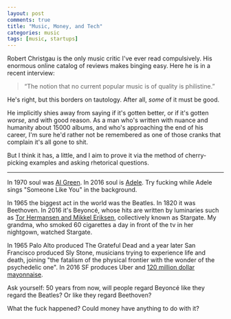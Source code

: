 ```yaml
---
layout: post
comments: true
title: "Music, Money, and Tech"
categories: music
tags: [music, startups]
---
```


Robert Christgau is the only music critic I've ever read compulsively. His enormous online catalog of reviews makes binging easy. Here he is in a recent interview:

>“The notion that no current popular music is of quality is philistine.”

He's right, but this borders on tautology. After all, _some_ of it must be good.

He implicitly shies away from saying if it's gotten better, or if it's gotten _worse_, and with good reason. As a man who's written with nuance and humanity about 15000 albums, and who's approaching the end of his career, I'm sure he'd rather not be remembered as one of those cranks that complain it's all gone to shit.

But I think it has, a little, and I aim to prove it via the method of cherry-picking examples and asking rhetorical questions.

---

In 1970 soul was [Al Green](http://www.robertchristgau.com/xg/music/green-76.php). In 2016 soul is [Adele](http://www.newyorker.com/culture/cultural-comment/the-singularity-of-adeles-soul). Try fucking while Adele sings "Someone Like You" in the background.

In 1965 the biggest act in the world was the Beatles. In 1820 it was Beethoven. In 2016 it's Beyoncé, whose hits are written by luminaries such as [Tor Hermansen and Mikkel Eriksen](http://www.newyorker.com/magazine/2012/03/26/the-song-machine), collectively known as Stargate. My grandma, who smoked 60 cigarettes a day in front of the tv in her nightgown, watched Stargate.

In 1965 Palo Alto produced The Grateful Dead and a year later San Francisco produced Sly Stone, musicians trying to experience life and death, joining "the fatalism of the physical frontier with the wonder of the psychedelic one". In 2016 SF produces Uber and [120 million dollar mayonnaise](./software-eating-the-world).

Ask yourself: 50 years from now, will people regard Beyoncé like they regard the Beatles? Or like they regard Beethoven?

What the fuck happened? Could money have anything to do with it?
